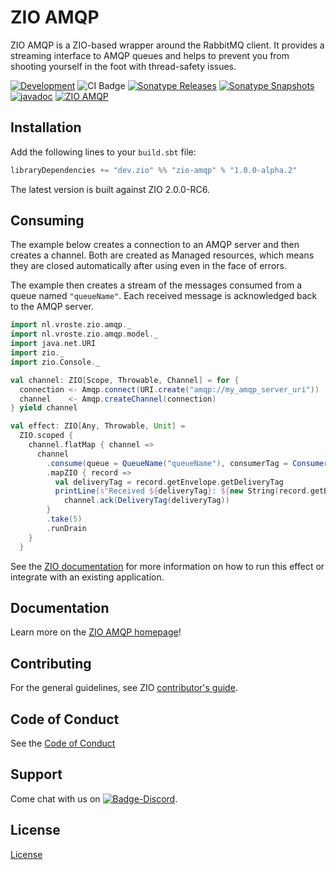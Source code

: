 [//]: # (This file was autogenerated using `zio-sbt-website` plugin via `sbt generateReadme` command.)
[//]: # (So please do not edit it manually. Instead, change "docs/index.md" file or sbt setting keys)
[//]: # (e.g. "readmeDocumentation" and "readmeSupport".)

# ZIO AMQP

ZIO AMQP is a ZIO-based wrapper around the RabbitMQ client. It provides a streaming interface to AMQP queues and helps to prevent you from shooting yourself in the foot with thread-safety issues. 

[![Development](https://img.shields.io/badge/Project%20Stage-Development-green.svg)](https://github.com/zio/zio/wiki/Project-Stages) ![CI Badge](https://github.com/zio/zio-amqp/workflows/CI/badge.svg) [![Sonatype Releases](https://img.shields.io/nexus/r/https/oss.sonatype.org/dev.zio/zio-amqp_2.13.svg?label=Sonatype%20Release)](https://oss.sonatype.org/content/repositories/releases/dev/zio/zio-amqp_2.13/) [![Sonatype Snapshots](https://img.shields.io/nexus/s/https/oss.sonatype.org/dev.zio/zio-amqp_2.13.svg?label=Sonatype%20Snapshot)](https://oss.sonatype.org/content/repositories/snapshots/dev/zio/zio-amqp_2.13/) [![javadoc](https://javadoc.io/badge2/dev.zio/zio-amqp-docs_2.13/javadoc.svg)](https://javadoc.io/doc/dev.zio/zio-amqp-docs_2.13) [![ZIO AMQP](https://img.shields.io/github/stars/zio/zio-amqp?style=social)](https://github.com/zio/zio-amqp)

## Installation

Add the following lines to your `build.sbt` file:

```scala
libraryDependencies += "dev.zio" %% "zio-amqp" % "1.0.0-alpha.2"
```

The latest version is built against ZIO 2.0.0-RC6.

## Consuming

The example below creates a connection to an AMQP server and then creates a channel. Both are created as Managed resources, which means they are closed automatically after using even in the face of errors.

The example then creates a stream of the messages consumed from a queue named `"queueName"`. Each received message is acknowledged back to the AMQP server.

```scala
import nl.vroste.zio.amqp._
import nl.vroste.zio.amqp.model._
import java.net.URI
import zio._
import zio.Console._

val channel: ZIO[Scope, Throwable, Channel] = for {
  connection <- Amqp.connect(URI.create("amqp://my_amqp_server_uri"))
  channel    <- Amqp.createChannel(connection)
} yield channel

val effect: ZIO[Any, Throwable, Unit] =
  ZIO.scoped {
    channel.flatMap { channel =>
      channel
        .consume(queue = QueueName("queueName"), consumerTag = ConsumerTag("test"))
        .mapZIO { record =>
          val deliveryTag = record.getEnvelope.getDeliveryTag
          printLine(s"Received ${deliveryTag}: ${new String(record.getBody)}") *>
            channel.ack(DeliveryTag(deliveryTag))
        }
        .take(5)
        .runDrain
    }
  }
```

See the [ZIO documentation](https://zio.dev/docs/overview/overview_running_effects#defaultruntime) for more information on how to run this effect or integrate with an existing application.

## Documentation

Learn more on the [ZIO AMQP homepage](https://zio.dev/zio-amqp)!

## Contributing

For the general guidelines, see ZIO [contributor's guide](https://zio.dev/contributor-guidelines).

## Code of Conduct

See the [Code of Conduct](https://zio.dev/code-of-conduct)

## Support

Come chat with us on [![Badge-Discord]][Link-Discord].

[Badge-Discord]: https://img.shields.io/discord/629491597070827530?logo=discord "chat on discord"
[Link-Discord]: https://discord.gg/2ccFBr4 "Discord"

## License

[License](LICENSE)
